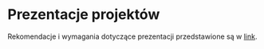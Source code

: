 # Prezentacje projektów

Rekomendacje i wymagania dotyczące prezentacji przedstawione są w [link](../07-ml-tools/homework.md).

